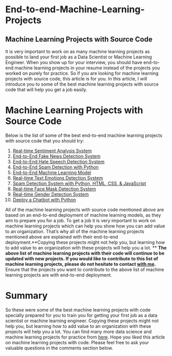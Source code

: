 # End-to-end-Machine-Learning-Projects
## Machine Learning Projects with Source Code
It is very important to work on as many machine learning projects as possible to land your first job as a Data Scientist or Machine Learning Engineer. When you show up for your interview, you should have end-to-end machine learning projects in your resume instead of the projects you worked on purely for practice. So if you are looking for machine learning projects with source code, this article is for you. In this article, I will introduce you to some of the best machine learning projects with source code that will help you get a job easily.

# Machine Learning Projects with Source Code
Below is the list of some of the best end-to-end machine learning projects with source code that you should try:
1. <a href="https://github.com/Rasel1435/End-to-end-Machine-Learning-Projects/blob/main/Real-time%20Sentiment%20Analysis%20System/Streamlit.ipynb">Real-time Sentiment Analysis System</a>
2. <a href="https://github.com/Rasel1435/End-to-end-Machine-Learning-Projects/blob/main/End-to-End%20Fake%20News%20Detection/Fake_News_Detection.ipynb">End-to-End Fake News Detection System</a>
3. <a href="https://github.com/Rasel1435/End-to-end-Machine-Learning-Projects/blob/main/End-to-End%20Hate%20Speech%20Detection/Hate_Speech_Detection.ipynb">End-to-End Hate Speech Detection System</a>
4. <a href="https://github.com/Rasel1435/End-to-end-Machine-Learning-Projects/blob/main/Spam%20Detection/Spam_detection.ipynb">End-to-End Spam Detection with Python</a>
5. <a href="#">End-to-End Machine Learning Model</a>
6. <a href="#">Real-time Text Emotions Detection System</a>
7. <a href="#">Spam Detection System with Python, HTML, CSS, & JavaScript</a>
8. <a href="#">Real-time Face Mask Detection System</a>
9. <a href="#">Real-time Gender Detection System</a>
10. <a href="#">Deploy a Chatbot with Python</a>

All of the machine learning projects with source code mentioned above are based on an end-to-end deployment of machine learning models, as they aim to prepare you for a job. To get a job it is very important to work on machine learning projects which can help you show how you can add value to an organization. That’s why all of the machine learning projects mentioned above are explained with their end-to-end deployment.**Copying these projects might not help you, but learning how to add value to an organization with these projects will help you a lot.
**
**The above list of machine learning projects with their code will continue to be updated with new projects. If you would like to contribute to this list of machine learning projects, please do not hesitate to contact <a href="https://about.me/ahmednirob" target="_blank">with me</a>.** Ensure that the projects you want to contribute to the above list of machine learning projects are with end-to-end deployment.

# Summary
So these were some of the best machine learning projects with code specially prepared for you to train you for getting your first job as a data scientist or machine learning engineer. Copying these projects might not help you, but learning how to add value to an organization with these projects will help you a lot. You can find many more data science and machine learning projects for practice from <a href="https://github.com/Rasel1435/Machine-Learning-Projects-with-Python-for-Beginners" target="_blank">here</a>. Hope you liked this article on machine learning projects with code. Please feel free to ask your valuable questions in the comments section below.

